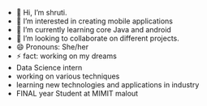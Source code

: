 - 👋 Hi, I’m shruti. 
- 👀 I’m interested in creating mobile applications 
- 🌱 I’m currently learning core Java  and android
- 💞️ I’m looking to collaborate on different projects. 
- 😄 Pronouns: She/her
- ⚡ fact: working on my dreams
- Data Science intern
- working on various techniques
- learning new technologies and applications in industry
- FINAL year Student at MIMIT malout
